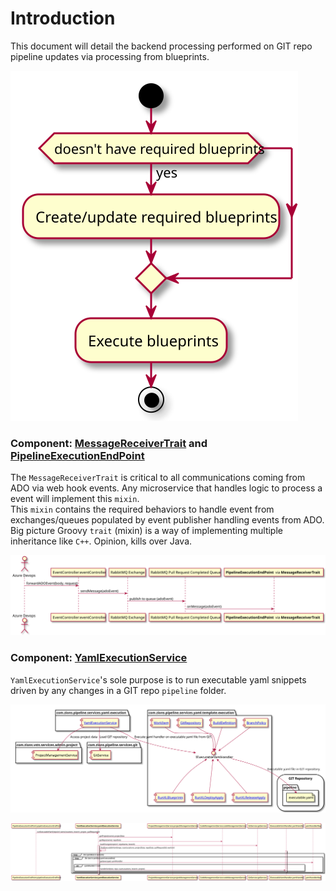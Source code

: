 # Introduction

This document will detail the backend processing performed on GIT repo pipeline updates 
via processing from blueprints.

![Main Activities](Pipeline_main_activities.svg)

<div hidden>
```{r, include=FALSE}
@startuml Pipeline_main_activities.svg
start
if (doesn't have required blueprints) then (yes)
  :Create/update required blueprints;
endif
:Execute blueprints;

stop
@enduml
```
</div>

Significant processing may occur on the server due to updates to various repos from 
blueprint executions.

### Processing Pipeline Changes

![Process pipeline changes](Processing_pipeline_changes.svg)

<div hidden>
```{r, include=FALSE}
@startuml Processing_pipeline_changes.svg
actor DE as "Devops Engineer"
storage GR as "Changing GIT Repository"
storage GR2 as "Updating GIT Repository"
DE --> GR: Pull Request

package com.zions.vsts.services.rmq.mixins {
    interface MessageReceiverTrait
}

package com.zions.pipeline.services.execution.endpoint {
  component PEEP as "PipelineExecutionEndPoint"
  PEEP -[dotted]up-> MessageReceiverTrait: Implements
}
GR --> MessageReceiverTrait: ADO sends `pull request complete` event

package com.zions.pipeline.services.git {
    component GS as "GitService"
}
package com.zions.vsts.services.code {
    component CMS as "CodeManagementService"
}
PEEP -do-> CMS: Determine GIT pipeline changes for executable yaml

package com.zions.pipeline.services.yaml.execution {
    component YES as "YamlExecutionService"
}
PEEP -do-> YES: Execute any executable yaml
PEEP -do-> GS: Manage git repo changes
YES -do-> GR2: Make changes
GS -do-> GR2: Ensure ADO repo is up to date
@enduml

```
</div>

### Component: [MessageReceiverTrait](https://dev.azure.com/zionseto/DTS/_git/zions-service-framework?path=%2Fzions-vsts-microservice%2Fsrc%2Fmain%2Fgroovy%2Fcom%2Fzions%2Fvsts%2Fservices%2Frmq%2Fmixins%2FMessageReceiverTrait.groovy) and [PipelineExecutionEndPoint](https://dev.azure.com/zionseto/DTS/_git/zions-service-framework?path=%2Fzions-pipeline-execution-microservice%2Fsrc%2Fmain%2Fgroovy%2Fcom%2Fzions%2Fpipeline%2Fservices%2Fexecution%2Fendpoint%2FPipelineExecutionEndPoint.groovy)

The `MessageReceiverTrait` is critical to all communications coming from ADO via web hook events. 
 Any microservice that handles logic to process a event will implement this `mixin`.  
 This `mixin` contains the required behaviors to handle event from exchanges/queues populated 
 by event publisher handling events from ADO.  Big picture Groovy `trait` (mixin) is a way of implementing 
 multiple inheritance like `C++`.  Opinion, kills over Java.

![Web hook sequence](Webhook_sequence.svg)

<div hidden>
```{r, include=FALSE}
@startuml Webhook_sequence.svg
actor ADO as "Azure Devops"
participant EC as "EventController:eventController"
ADO -> EC: forwardADOEvent(body, request)

participant RMQE as "RabbitMQ Exchange"
EC -> RMQE: sendMessage(adoEvent)

participant RMQQ as "RabbitMQ Pull Request Completed Queue"
RMQE -> RMQQ: publish to queue (adoEvent)

participant PEEP as "<b>PipelineExecutionEndPoint</b> via <b>MessageReceiverTrait</b>"
RMQQ -> PEEP: onMessage(adoEvent)
@enduml
```
</div>

### Component: [CodeManagementService](https://dev.azure.com/zionseto/DTS/_git/zions-service-framework?path=%2Fzions-vsts-services%2Fsrc%2Fmain%2Fgroovy%2Fcom%2Fzions%2Fvsts%2Fservices%2Fcode%2FCodeManagementService.groovy)

When a pull request event is sent from ADO it contains data on commits. On pull requests 
this commit data will be used to determine changes made on repository.  If any pipeline 
executeble yaml is to be executed then it will be executed.  Even executable yaml in `executables` 
folder will only be executed if there are changes in `pipeline` folder.

![CodeManagementService sequence](CodeManagementService_sequence.svg)

<div hidden>
```{r, include=FALSE}
@startuml CodeManagementService_sequence.svg
participant PEEP as "PipelineExecutionEndPoint"
participant CMS as "<b>CodeManagementService</b>:codeManagmentService"
PEEP -> PEEP: getPipelineChangeLocations(): locations
activate PEEP
participant locations
PEEP -> CMS: getChanges(changesUrl) : changes
loop for (change in changes)
    PEEP -> change: getPath():path
    alt path contains pipeline path
        PEEP -> locations: add(path)
    end
end
deactivate PEEP
participant YES as "YamlExecutionService: yamlExecutionService"
PEEP -> YES: runExecutableYaml(repoUrl,name,locations, branch, project, pullRequestId)

@enduml
```
</div>

### Component: [YamlExecutionService](https://dev.azure.com/zionseto/DTS/_git/zions-service-framework?path=%2Fzions-pipeline-services%2Fsrc%2Fmain%2Fgroovy%2Fcom%2Fzions%2Fpipeline%2Fservices%2Fyaml%2Fexecution%2FYamlExecutionService.groovy)

`YamlExecutionService`'s sole purpose is to run executable yaml snippets driven by any 
changes in a GIT repo `pipeline` folder.  

![YamlExecutionService components](YamlExecutionService_components.svg)

![YamlExecutionService sequence](YamlExecutionService_sequence.svg)

<div hidden>
```{r, include=FALSE}
@startuml YamlExecutionService_components.svg
package "com.zions.pipeline.services.yaml.execution" {
  component YES as "[[https://dev.azure.com/zionseto/DTS/_git/zions-service-framework?path=%2Fzions-pipeline-services%2Fsrc%2Fmain%2Fgroovy%2Fcom%2Fzions%2Fpipeline%2Fservices%2Fyaml%2Fexecution%2FYamlExecutionService.groovy YamlExecutionService]]"
}
package "com.zions.vsts.services.admin.project" {
    component PMS as "ProjectManagementService"
}

package "com.zions.pipeline.services.git" {
    component GS as "GitService"
}
package "com.zions.pipeline.services.yaml.template.execution" {
  interface IExecutableYamlHandler
  component BP as "[[https://dev.azure.com/zionseto/DTS/_git/zions-service-framework?path=%2Fzions-pipeline-services%2Fsrc%2Fmain%2Fgroovy%2Fcom%2Fzions%2Fpipeline%2Fservices%2Fyaml%2Ftemplate%2Fexecution%2FBranchPolicy.groovy BranchPolicy]]"
  component BD as "[[https://dev.azure.com/zionseto/DTS/_git/zions-service-framework?path=%2Fzions-pipeline-services%2Fsrc%2Fmain%2Fgroovy%2Fcom%2Fzions%2Fpipeline%2Fservices%2Fyaml%2Ftemplate%2Fexecution%2FBuildDefinition.groovy BuildDefinition]]"
  component GR as "[[https://dev.azure.com/zionseto/DTS/_git/zions-service-framework?path=%2Fzions-pipeline-services%2Fsrc%2Fmain%2Fgroovy%2Fcom%2Fzions%2Fpipeline%2Fservices%2Fyaml%2Ftemplate%2Fexecution%2FGitRepository.groovy GitRepository]]"
  component RXLB as "[[https://dev.azure.com/zionseto/DTS/_git/zions-service-framework?path=%2Fzions-pipeline-services%2Fsrc%2Fmain%2Fgroovy%2Fcom%2Fzions%2Fpipeline%2Fservices%2Fyaml%2Ftemplate%2Fexecution%2FRunXLBlueprints.groovy RunXLBlueprints]]"
  component RXLDA as "[[https://dev.azure.com/zionseto/DTS/_git/zions-service-framework?path=%2Fzions-pipeline-services%2Fsrc%2Fmain%2Fgroovy%2Fcom%2Fzions%2Fpipeline%2Fservices%2Fyaml%2Ftemplate%2Fexecution%2FRunXLDeployApply.groovy RunXLDeployApply]]"
  component RXLRA as "[[https://dev.azure.com/zionseto/DTS/_git/zions-service-framework?path=%2Fzions-pipeline-services%2Fsrc%2Fmain%2Fgroovy%2Fcom%2Fzions%2Fpipeline%2Fservices%2Fyaml%2Ftemplate%2Fexecution%2FRunXLReleaseApply.groovy RunXLReleaseApply]]"
  component WI as "[[https://dev.azure.com/zionseto/DTS/_git/zions-service-framework?path=%2Fzions-pipeline-services%2Fsrc%2Fmain%2Fgroovy%2Fcom%2Fzions%2Fpipeline%2Fservices%2Fyaml%2Ftemplate%2Fexecution%2FWorkItem.groovy WorkItem]]"
  BP -do-> IExecutableYamlHandler
  BD --> IExecutableYamlHandler
  GR --> IExecutableYamlHandler
  RXLB -up-> IExecutableYamlHandler
  RXLDA -up-> IExecutableYamlHandler
  RXLRA -up-> IExecutableYamlHandler
  WI -do-> IExecutableYamlHandler
}
YES --> IExecutableYamlHandler : Execute yaml handler on executable yaml file from GIT.
storage "GIT Repository" {
  folder "pipeline" {
      file ey as "executable.yaml"
  }
}
YES -do-> PMS: Access project data
YES -do-> GS: Load GIT repository
IExecutableYamlHandler -do-> ey : Executable yaml file in GIT repository.

@enduml

@startuml YamlExecutionService_sequence.svg
participant PEEP as "PipelineExecutionEndPoint:pipelineExecutionEndPoint"
participant YES as "<b>YamlExecutionService:yamlExecutionService</b>"
participant PMS as "ProjectManagementService:projectManagementService"
PEEP -> YES: runExecutableYaml(repoUrl,name,locations, branch, project, pullRequestId)
YES -> PMS: getProject(name): projectData

participant CMS as "CodeManagementService:codeManagementService"
YES -> CMS: getRepo(name): repoData

participant GS as "GitService:gitService"
YES -> GS: loadChanges(repoUrl, repoName, branch)

activate YES
YES -> YES: findExecutableYaml(repo, scanLocations, projectData, repoData, pullRequestId): exeYaml
loop for (yamldata in exeYaml)
    loop for (exe in yamldata.yaml.executables)
        activate "IExecutableYamlHandler:yamlHandler"
        YES -> yamlHandlerMap: get(exe.type): yamlHandler
        alt yamlHandler != null
            YES -> "IExecutableYamlHandler:yamlHandler": handleYaml(exe, repo, scanLocations, branch, project)
        end
        deactivate "IExecutableYamlHandler:yamlHandler"
    end
end
deactivate YES
@enduml
```
</div>


## Yaml Components (package: com.zions.pipeline.services.yaml.template.execution)


###  Component: [BranchPolicy](https://dev.azure.com/zionseto/DTS/_git/zions-service-framework?path=%2Fzions-pipeline-services%2Fsrc%2Fmain%2Fgroovy%2Fcom%2Fzions%2Fpipeline%2Fservices%2Fyaml%2Ftemplate%2Fexecution%2FBranchPolicy.groovy)

This component provides ability to interpret a yaml snippet of the form: 

```yaml
 - type: branchPolicy
   context: zionseto #optional
   project: ReleaseEngineering #optional
   repoName: arepo
   branchNames: master
   policyData:
     buildData:
       ciBuildName: arepo-ci
       ciBuildFile:  .pipeline/ado/build-ci.yml
     approvalData:
       minApprovers: 1
```

With this yaml this component will ensure the `master` branch within GIR repo, `arepo`, will use CI build with ADO pipeline yaml file **.pipeline/ado/build-ci.yaml*and have at least 1 approver.

* **type** - is the yaml handler to use.
* **context** - the ADO organization. Optional
* **project** - the ADO project with organization. Optional
* **repoName** - the GIT repository with ADO project.
* **branchNames** - the command delimited list of branch names to apply policy.
* **policyData** - yaml element that contains the policy to apply.
  - **buildData** - yaml element that specifies Continuous Integration validation build policy.
    * **ciBuildName** - the name of CI validation build.
    * **ciBuildFile** - the GIT repository file location with ADO pipeline yaml.
  - **approvalData** - the yaml element that will specify approver data.
    * **minApprovers** - the number of approvers.


### Component: [BuildDefinition](https://dev.azure.com/zionseto/DTS/_git/zions-service-framework?path=%2Fzions-pipeline-services%2Fsrc%2Fmain%2Fgroovy%2Fcom%2Fzions%2Fpipeline%2Fservices%2Fyaml%2Ftemplate%2Fexecution%2FBuildDefinition.groovy)

This component provides ability to interpret a yaml snippet of the form: 

```yaml
 - type: buildDefinition
   name: dev/test1-release
   context: eto-dev # Optional
   project: ALMOpsTest # Optional
   queue: 'On-Prem DR'
   repository: 
     name: ALMOpsTest
     defaultBranch: refs/heads/master # Optional
   variables: # Optional
   - name: Good_stuff7
     value: old
     allowOverride: true
```

This yaml will create a ADO build definition with pipeline by the name of `dev/test1-release` in project `ALMOpsTest` that will run on ADO 
pipeline queue `On-Prem DR`.  It will be associated with GIT repository `ALMOpsTest` with default branch being `refs/heads/master`.  It 
will also have a variable that can be used in build call `Good_stuff7`.

- **type** - is the yaml handler to use.
- **context** - the ADO organization. Optional
- **project** - the ADO project with organization. Optional
- **name** - the name/location of build definition.
- **queue** - the ADO queue.
- **repository** - yaml element to specify GIT repository related data.
    - **name** - GIT repository name.
    - **defaultBranch** - the default branch that will trigger build.
- **variables** - free form yaml to specifiy any variables to be used in build that may be override at build creation.

### Component: [GitRepository](https://dev.azure.com/zionseto/DTS/_git/zions-service-framework?path=%2Fzions-pipeline-services%2Fsrc%2Fmain%2Fgroovy%2Fcom%2Fzions%2Fpipeline%2Fservices%2Fyaml%2Ftemplate%2Fexecution%2FGitRepository.groovy)

This component provides ability to interpret a yaml snippet of the form: 

```yaml
 - type: gitRepository
   name: reponame 
   project: projectname # Optional
   branches:
   - name: feature/support
     baseName: master
```

This yaml will create/update a repo with ADO project by the name of `reponame`.  It will also create/update a branch by the name of `feature/support` base upon `head` state of `master` branch.

- **type** - is the yaml handler to use.
- **context** - the ADO organization. Optional
- **project** - the ADO project with organization. Optional
- **name** - the name of GIT repository.
- **branches** - yaml element to specify required set of branch for repository.
    - **branch** - name of branch to ensure.
    - **baseName** - name of base branch to create branch from.
    
### Component: [WorkItem](https://dev.azure.com/zionseto/DTS/_git/zions-service-framework?path=%2Fzions-pipeline-services%2Fsrc%2Fmain%2Fgroovy%2Fcom%2Fzions%2Fpipeline%2Fservices%2Fyaml%2Ftemplate%2Fexecution%2FWorkItem.groovy)

This component provides ability to interpret a yaml snippet of the form: 

```yaml
 - type: workItem
   title: More work to do
   wiType: Task
   description: 'If there is more work, do it.'
   areaPath: DTS/Release Engineering  # Optional
```

This yaml when executed will result in a work item in a task being created/updated with 
specified title, wi type, description and area path.

- **type** - is the yaml handler to use.
- **title** - summary or title of work item.
- **description** - details of work item.
- **wiType** - work item type: Task, User Story, Epic, etc.
- **areaPath** - area path defines an association to Team(s).

This enables the ability to have work items to association with COE GIT automation changes.

### Component: [RunXLBlueprints](https://dev.azure.com/zionseto/DTS/_git/zions-service-framework?path=%2Fzions-pipeline-services%2Fsrc%2Fmain%2Fgroovy%2Fcom%2Fzions%2Fpipeline%2Fservices%2Fyaml%2Ftemplate%2Fexecution%2FRunXLBlueprints.groovy)

- This component will provide ability to execute blueprints on repos that may dependent upon 
changes occuring in blueprint.  This will enable automation of updating output repos 
to changes in blueprints.
- It will also enable chaining a set of blueprints as part of a larger blueprint.
- These runXLBlueprint yaml elements can be templated as part of a parent blueprint.

It will interpret yaml in the following form:

```yaml
 - type: runXLBlueprints
   repoName: callit
   project: AgriculturalFinance
   blueprints:
   - name: windows-app
     repoName: bpRepo
     project: DTS
     answers: # Optional
       ans1: stuff
       ans2: stuff
```

When component executes against the yaml it will/can create multiple blueprints against 
a specific projects repo.  The above instance will execute `windows-app` blueprint from `bpRepo` 
in `DTS` project and place results into ADO project `AgriculturalFinance` GIT repository 
`callit`.

- **type** - name of yaml handler to execute.
- **repoName** - the name of the GIT repository that will updated with pipeline changes.
- **project** - the output project of blueprint updates.
- **blueprints** - yaml element to specify set of blueprints to execute.
    - **name** - the name of the blueprint to execute.
    - **repoName** - GIT repository that houses blueprint.
    - **project** - ADO project that houses blueprint.
    - **answers** - This as set of free form yaml that supplies the answers to a blueprint.  These can be templated as part of a composition of blueprints.

### Component: [RunXLDeployApply](https://dev.azure.com/zionseto/DTS/_git/zions-service-framework?path=%2Fzions-pipeline-services%2Fsrc%2Fmain%2Fgroovy%2Fcom%2Fzions%2Fpipeline%2Fservices%2Fyaml%2Ftemplate%2Fexecution%2FRunXLDeployApply.groovy)

This component is important for handling creating/updating the static aspects of XL 
Deploy, which is mostly Configuration, Infrustructure and Environment.

This component will interpret yaml in the following form:

```yaml
- type: runXLDeployApply
  yamlFile: .pipeline/xl-deploy.yaml
  vault:  # Optional yaml object to setup token replacement from vault
    engine: secret
    path: WebCMS # a path into Vault secret store that can be project specific.  
  values: # Optional for setting up XL CLI values.
  - name: test1
    value: ${xl.password}  # xl.password token to be replaced by Vault
  - name: test2
    value: avalue2
```

With the above yaml when executed with RunXLDeployApply handler we will get updates 
to XL Deploy from `.pipeline/xl-deploy.yaml` with passed values from `values` data.

- **type** - name of yaml handler to execute.
- **yamlFile** - file to pass to XL Deploy CLI to run for XL Deploy update.
- **vault** - Optional yaml object to setup token replacement from vault.
    - **engine** - name of Vault secret engine.
    - **path** - Vault secret path.
- **values** - free form name/value pairs to be passed as parameters to XL CLI.

### Component: [RunXLReleaseApply](https://dev.azure.com/zionseto/DTS/_git/zions-service-framework?path=%2Fzions-pipeline-services%2Fsrc%2Fmain%2Fgroovy%2Fcom%2Fzions%2Fpipeline%2Fservices%2Fyaml%2Ftemplate%2Fexecution%2FRunXLReleaseApply.groovy)

This will be mostly used to update/create plan templates within `XL Release`.

This component will interpret yaml in the following form:

```yaml
 - type: runXLReleaseApply
   yamlFile: .pipeline/xl-release.yaml
   vault:  # Optional yaml object to setup token replacement from Vault
     engine: secret
     path: WebCMS # a path into Vault secret store that can be project specific.  
   values: # Optional for setting up XL CLI values.
   - name: test1
     value: ${xl.password}  # xl.password token to be replaced by Vault
   - name: test2
     value: avalue2
```

With the above yaml when executed with RunXLReleaseApply handler we will get updates 
to XL Release from `.pipeline/xl-release.yaml` with passed values from `values` data.

- **type** - name of yaml handler to execute.
- **yamlFile** - file to pass to XL Release CLI to run for XL Release template updates.
- **vault** - Optional yaml object to setup token replacement from vault.
    - **engine** - name of Vault secret engine.
    - **path** - Vault secret path.
- **values** - free form name/value pairs to be passed as parameters to XL CLI.

 
